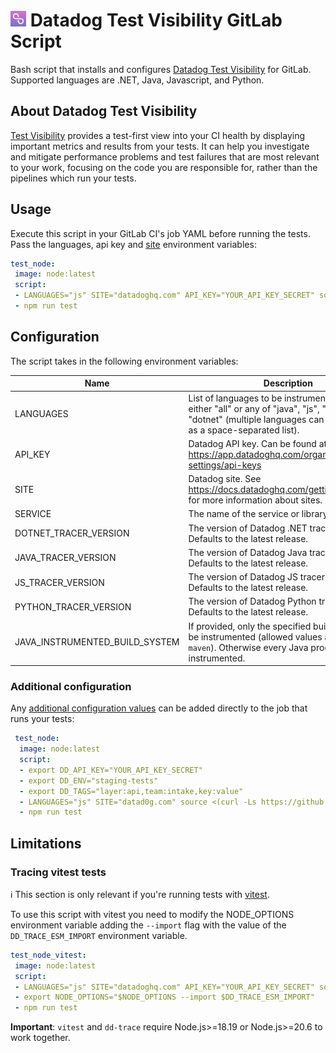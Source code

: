 # <img height="25" src="logos/test_visibility_logo.png" />  Datadog Test Visibility GitLab Script

Bash script that installs and configures [Datadog Test Visibility](https://docs.datadoghq.com/tests/) for GitLab.
Supported languages are .NET, Java, Javascript, and Python.

## About Datadog Test Visibility

[Test Visibility](https://docs.datadoghq.com/tests/) provides a test-first view into your CI health by displaying important metrics and results from your tests. 
It can help you investigate and mitigate performance problems and test failures that are most relevant to your work, focusing on the code you are responsible for, rather than the pipelines which run your tests.

## Usage

Execute this script in your GitLab CI's job YAML before running the tests. Pass the languages, api key and [site](https://docs.datadoghq.com/getting_started/site/) environment variables:

 ```yaml
 test_node:
  image: node:latest
  script:
  - LANGUAGES="js" SITE="datadoghq.com" API_KEY="YOUR_API_KEY_SECRET" source <(curl -Ls https://github.com/DataDog/test-visibility-gitlab-script/releases/latest/download/script.sh)
  - npm run test
 ```

## Configuration

The script takes in the following environment variables:

| Name | Description | Required | Default |
| ---- | ----------- | -------- | ------- |
 | LANGUAGES | List of languages to be instrumented. Can be either "all" or any of "java", "js", "python", "dotnet" (multiple languages can be specified as a space-separated list). | true | |
 | API_KEY | Datadog API key. Can be found at https://app.datadoghq.com/organization-settings/api-keys | true | |
 | SITE | Datadog site. See https://docs.datadoghq.com/getting_started/site for more information about sites. | false | datadoghq.com |
 | SERVICE | The name of the service or library being tested. | false | |
 | DOTNET_TRACER_VERSION | The version of Datadog .NET tracer to use. Defaults to the latest release. | false | |
 | JAVA_TRACER_VERSION | The version of Datadog Java tracer to use. Defaults to the latest release. | false | |
 | JS_TRACER_VERSION | The version of Datadog JS tracer to use. Defaults to the latest release. | false | |
 | PYTHON_TRACER_VERSION | The version of Datadog Python tracer to use. Defaults to the latest release. | false | |
 | JAVA_INSTRUMENTED_BUILD_SYSTEM | If provided, only the specified build systems will be instrumented (allowed values are `gradle` and `maven`). Otherwise every Java process will be instrumented. | false | |

### Additional configuration

Any [additional configuration values](https://docs.datadoghq.com/tracing/trace_collection/library_config/) can be added directly to the job that runs your tests:

```yaml
 test_node:
  image: node:latest
  script:
  - export DD_API_KEY="YOUR_API_KEY_SECRET"
  - export DD_ENV="staging-tests"
  - export DD_TAGS="layer:api,team:intake,key:value"
  - LANGUAGES="js" SITE="datad0g.com" source <(curl -Ls https://github.com/DataDog/test-visibility-gitlab-script/releases/latest/download/script.sh)
  - npm run test
```

## Limitations

### Tracing vitest tests

ℹ️ This section is only relevant if you're running tests with [vitest](https://github.com/vitest-dev/vitest).

To use this script with vitest you need to modify the NODE_OPTIONS environment variable adding the `--import` flag with the value of the `DD_TRACE_ESM_IMPORT` environment variable.

 ```yaml
 test_node_vitest:
  image: node:latest
  script:
  - LANGUAGES="js" SITE="datadoghq.com" API_KEY="YOUR_API_KEY_SECRET" source <(curl -Ls https://github.com/DataDog/test-visibility-gitlab-script/releases/latest/download/script.sh)
  - export NODE_OPTIONS="$NODE_OPTIONS --import $DD_TRACE_ESM_IMPORT"
  - npm run test
 ```

**Important**: `vitest` and `dd-trace` require Node.js>=18.19 or Node.js>=20.6 to work together.

